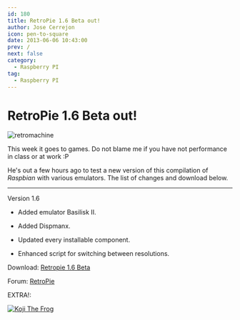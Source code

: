 ```yaml
---
id: 180
title: RetroPie 1.6 Beta out!
author: Jose Cerrejon
icon: pen-to-square
date: 2013-06-06 10:43:00
prev: /
next: false
category:
  - Raspberry PI
tag:
  - Raspberry PI
---
```


# RetroPie 1.6 Beta out!

![retromachine](/images/retromachine.jpg)

This week it goes to games. Do not blame me if you have not performance in class or at work :P

He's out a few hours ago to test a new version of this compilation of *Raspbian* with various emulators. The list of changes and download below.

- - -
Version 1.6

* Added emulator Basilisk II.

* Added Dispmanx.

* Updated every installable component.

* Enhanced script for switching between resolutions.


Download: [Retropie 1.6 Beta](http://blog.petrockblock.com/download/retropie-project-sd-card-image-v1-6-beta/)

Forum: [RetroPie](http://blog.petrockblock.com/forums/forum/retropie-project-forum/emulators/)

EXTRA!:

<a href="/res/Koji_the_Frog.SIT">![Koji The Frog](/images/koji.jpg "Download and play Koji The Frog!")</a>